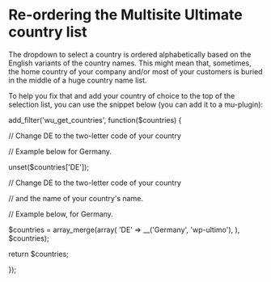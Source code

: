 # Re-ordering the Multisite Ultimate country list

The dropdown to select a country is ordered alphabetically based on the English variants of the country names. This might mean that, sometimes, the home country of your company and/or most of your customers is buried in the middle of a huge country name list.

To help you fix that and add your country of choice to the top of the selection list, you can use the snippet below (you can add it to a mu-plugin):

add_filter('wu_get_countries', function($countries) {

// Change DE to the two-letter code of your country

// Example below for Germany.

unset($countries['DE']);

// Change DE to the two-letter code of your country

// and the name of your country's name.

// Example below, for Germany.

$countries = array_merge(array( 'DE' => __('Germany', 'wp-ultimo'), ), $countries);

return $countries;

});
